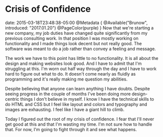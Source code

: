 # Crisis of Confidence
date: 2015-03-18T23:48:38-05:00
@Metadata {
  @Available("Brunow", introduced: "2017.01.20")
  @PageColor(purple)
}
Now that we're starting a new company, my job duties have changed quite significantly from my previous consulting work. In that position I was mostly working on functionality and I made things look decent but not really good. The software was meant to do a job rather than convey a feeling and message.

The work we have to this point has little to no functionality. It is all about the design and making websites look good. And I have to admit that I'm struggling at this. I'm worn out half way through the day and I have to work hard to figure out what to do. It doesn't come nearly as fluidly as programming and it's really making me question my abilities.

Despite believing that anyone can learn anything I have doubts. Despite seeing progress in the couple of months I've been doing more design-centric things I don't believe in myself. I know I have the technical skills to do HTML and CSS but I feel like layout and colors and typography and images are exhausting. I feel like I have a giant hill to climb.

Today I figured out the root of my crisis of confidence. I fear that I'll never get good at this and that I'm wasting my time. I'm not sure how to handle that. For now, I'm going to fight through it and see what happens.
